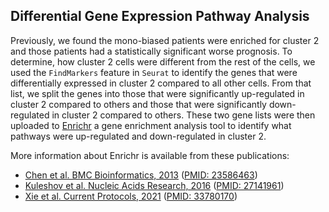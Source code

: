 ## Differential Gene Expression Pathway Analysis

Previously, we found the mono-biased patients were enriched for cluster 2 and those patients had a statistically significant worse prognosis. To determine, how cluster 2 cells were different from the rest of the cells, we used the `FindMarkers` feature in `Seurat` to identify the genes that were differentially expressed in cluster 2 compared to all other cells. From that list, we split the genes into those that were significantly up-regulated in cluster 2 compared to others and those that were significantly down-regulated in cluster 2 compared to others. These two gene lists were then uploaded to [Enrichr](https://maayanlab.cloud/Enrichr/) a gene enrichment analysis tool to identify what pathways were up-regulated and down-regulated in cluster 2. 

More information about Enrichr is available from these publications: 
+ [Chen et al. BMC Bioinformatics, 2013](https://bmcbioinformatics.biomedcentral.com/articles/10.1186/1471-2105-14-128) ([PMID: 23586463](https://pubmed.ncbi.nlm.nih.gov/23586463/))
+ [Kuleshov et al. Nucleic Acids Research, 2016](https://academic.oup.com/nar/article/44/W1/W90/2499357) ([PMID: 27141961](https://pubmed.ncbi.nlm.nih.gov/27141961/))
+ [Xie et al. Current Protocols, 2021](https://currentprotocols.onlinelibrary.wiley.com/doi/10.1002/cpz1.90) ([PMID: 33780170](https://pubmed.ncbi.nlm.nih.gov/33780170/))
